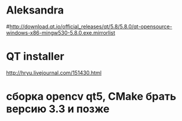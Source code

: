 # Aleksandra
#http://download.qt.io/official_releases/qt/5.8/5.8.0/qt-opensource-windows-x86-mingw530-5.8.0.exe.mirrorlist
# QT installer
http://hryu.livejournal.com/151430.html
# сборка opencv  qt5,  CMake брать версию 3.3 и позже
